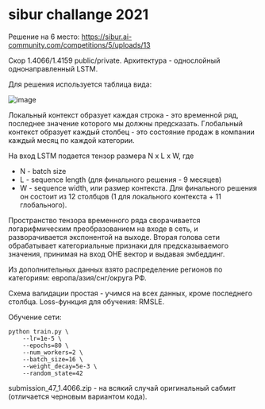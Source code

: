 # sibur challange 2021

Решение на 6 место: https://sibur.ai-community.com/competitions/5/uploads/13

Скор 1.4066/1.4159 public/private. Архитектура - однослойный однонаправленный LSTM.

Для решения используется таблица вида:

![image](https://user-images.githubusercontent.com/61727483/145210743-3d71d90d-a279-4e39-974b-d0b7d4452754.png)

Локальный контекст образует каждая строка - это временной ряд, последнее значение которого мы должны предсказать. Глобальный контекст образует каждый столбец - 
это состояние продаж в компании каждый месяц по каждой категории.

На вход LSTM подается тензор размера N x L x W, где
- N - batch size
- L - sequence length (для финального решения - 9 месяцев)
- W - sequence width, или размер контекста. Для финального решения он состоит из 12 столбцов (1 для локального контекста + 11 глобального).

Пространство тензора временного ряда сворачивается логарифмическим преобразованием на входе в сеть, и разворачивается экспонентой на выходе.
Вторая голова сети обрабатывает категориальные признаки для предсказываемого значения, принимая на вход OHE вектор и выдавая эмбеддинг. 

Из дополнительных данных взято распределение регионов по категориям: европа/азия/снг/округа РФ.

Схема валидации простая - учимся на всех данных, кроме последнего столбца. Loss-функция для обучения: RMSLE.

Обучение сети:

    python train.py \
        --lr=1e-5 \
        --epochs=80 \
        --num_workers=2 \
        --batch_size=16 \
        --weight_decay=5e-3 \
        --random_state=42

submission_47_1.4066.zip - на всякий случай оригинальный сабмит (отличается черновым вариантом кода).
